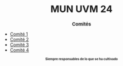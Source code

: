 <!DOCTYPE html>
<html>
<head>
    <h1 style="text-align:center; font-size:30px;">MUN UVM 24</h1>
</head>
<body>
    <h2 style="text-align:center; font-size:15px;">Comités</h2>
    <ul>
        <li><a href="pagina_comite1.html">Comité 1</a></li>
        <li><a href="pagina_comite2.html">Comité 2</a></li>
        <li><a href="pagina_comite3.html">Comité 3</a></li>
        <li><a href="pagina_comite4.html">Comité 4</a></li>
    </ul>
</body>
</body>
  <h3 style="text-align:center; font-size:10px; ">Siempre responsables de lo que se ha cultivado</h3>
</body>
</html>

